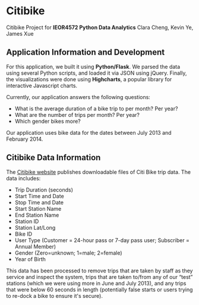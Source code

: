 # Citibike
Citibike Project for **IEOR4572 Python Data Analytics**
Clara Cheng, Kevin Ye, James Xue

## Application Information and Development
For this application, we built it using **Python/Flask**. We parsed the data using several Python scripts, and loaded it via JSON using jQuery. Finally, the visualizations were done using **Highcharts**, a popular library for interactive Javascript charts. 

Currently, our application answers the following questions:
* What is the average duration of a bike trip to per month? Per year?
* What are the number of trips per month? Per year?
* Which gender bikes more?

Our application uses bike data for the dates between July 2013 and February 2014.

## Citibike Data Information
The [Citibike website](https://www.citibikenyc.com/system-data) publishes downloadable files of Citi Bike trip data. The data includes:
* Trip Duration (seconds)
* Start Time and Date
* Stop Time and Date
* Start Station Name
* End Station Name
* Station ID
* Station Lat/Long
* Bike ID
* User Type (Customer = 24-hour pass or 7-day pass user; Subscriber = Annual Member)
* Gender (Zero=unknown; 1=male; 2=female)
* Year of Birth

This data has been processed to remove trips that are taken by staff as they service and inspect the system, trips that are taken to/from any of our “test” stations (which we were using more in June and July 2013), and any trips that were below 60 seconds in length (potentially false starts or users trying to re-dock a bike to ensure it's secure).
